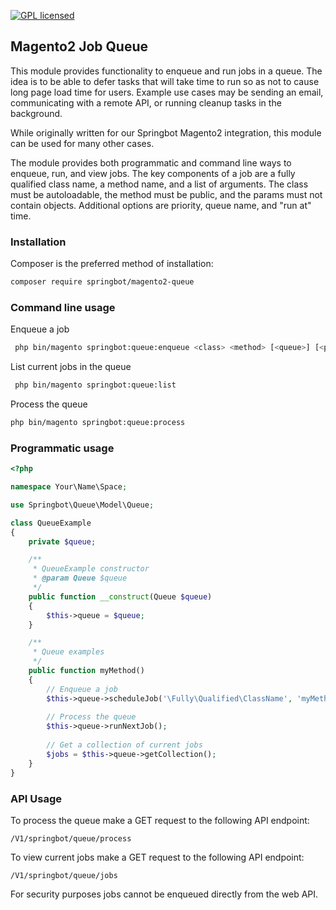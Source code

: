 [![GPL licensed](https://img.shields.io/badge/license-GPL-blue.svg)](https://raw.githubusercontent.com/springbot/magento2-queue/master/LICENSE.md)

## Magento2 Job Queue

This module provides functionality to enqueue and run jobs in a queue. The idea is to be able to defer tasks that will
take time to run so as not to cause long page load time for users. Example use cases may be sending an email,
communicating with a remote API, or running cleanup tasks in the background.

While originally written for our Springbot Magento2 integration, this module can be used for many other cases.

The module provides both programmatic and command line ways to enqueue, run, and view jobs. The key components of a job 
are a fully qualified class name, a method name, and a list of arguments. The class must be autoloadable, the method 
must be public, and the params must not contain objects. Additional options are priority, queue name, and "run at" time.

### Installation

Composer is the preferred method of installation:
```bash
composer require springbot/magento2-queue
```

### Command line usage

Enqueue a job
```bash
 php bin/magento springbot:queue:enqueue <class> <method> [<queue>] [<priority>] [<params>1] ... [<params>N]
```

List current jobs in the queue
```bash
 php bin/magento springbot:queue:list
```

Process the queue 
```bash
php bin/magento springbot:queue:process
```

### Programmatic usage

```php
<?php

namespace Your\Name\Space;

use Springbot\Queue\Model\Queue;

class QueueExample
{
    private $queue;

    /**
     * QueueExample constructor
     * @param Queue $queue
     */
    public function __construct(Queue $queue)
    {
        $this->queue = $queue;
    }

    /**
     * Queue examples
     */
    public function myMethod()
    {
        // Enqueue a job 
        $this->queue->scheduleJob('\Fully\Qualified\ClassName', 'myMethod', ['arg1', 'arg2']);
        
        // Process the queue 
        $this->queue->runNextJob();
        
        // Get a collection of current jobs
        $jobs = $this->queue->getCollection();
    }
}
```

### API Usage

To process the queue make a GET request to the following API endpoint:
```
/V1/springbot/queue/process
```

To view current jobs make a GET request to the following API endpoint:
```
/V1/springbot/queue/jobs
```

For security purposes jobs cannot be enqueued directly from the web API.